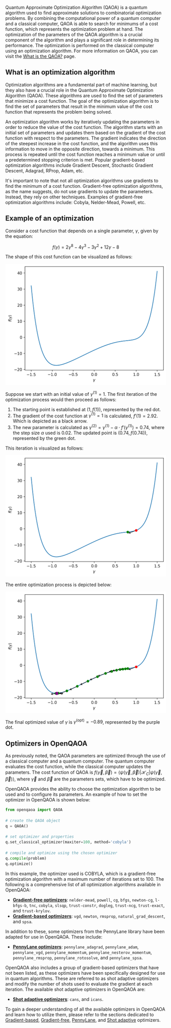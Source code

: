 Quantum Approximate Optimization Algorithm (QAOA) is a quantum algorithm used to find approximate solutions to combinatorial optimization problems. By combining the computational power of a quantum computer and a classical computer, QAOA is able to search for minimums of a cost function, which represents the optimization problem at hand. The optimization of the parameters of the QAOA algorithm is a crucial component of the algorithm and plays a significant role in determining its performance. The optimization is performed on the classical computer using an optimization algorithm. For more information on QAOA, you can visit the [What is the QAOA?](/docs/what-is-the-qaoa.md) page.

## What is an optimization algorithm

Optimization algorithms are a fundamental part of machine learning, but they also have a crucial role in the Quantum Approximate Optimization Algorithm (QAOA). These algorithms are used to find the set of parameters that minimize a cost function. The goal of the optimization algorithm is to find the set of parameters that result in the minimum value of the cost function that represents the problem being solved. 

An optimization algorithm works by iteratively updating the parameters in order to reduce the value of the cost function. The algorithm starts with an initial set of parameters and updates them based on the gradient of the cost function with respect to the parameters. The gradient indicates the direction of the steepest increase in the cost function, and the algorithm uses this information to move in the opposite direction, towards a minimum. This process is repeated until the cost function reaches a minimum value or until a predetermined stopping criterion is met. Popular gradient-based optimization algorithms include Gradient Descent, Stochastic Gradient Descent, Adagrad, RProp, Adam, etc.

It's important to note that not all optimization algorithms use gradients to find the minimum of a cost function. Gradient-free optimization algorithms, as the name suggests, do not use gradients to update the parameters. Instead, they rely on other techniques. Examples of gradient-free optimization algorithms include: Cobyla, Nelder-Mead, Powell, etc.

## Example of an optimization

Consider a cost function that depends on a single parameter, $\gamma$, given by the equation:

$$f(\gamma)=2\gamma^8-4\gamma^3 - 3\gamma^2 + 12\gamma -8$$

The shape of this cost function can be visualized as follows:

![function to optimize](../img/function-to-optimize.png)

Suppose we start with an initial value of $\gamma^{(1)}=1$. The first iteration of the optimization process would then proceed as follows:

1. The starting point is established at $(1, f(1))$, represented by the red dot.
2. The gradient of the cost function at $\gamma^{(1)}=1$ is calculated, $f'(1)=2.92$. Which is depicted as a black arrow.
3.  The new parameter is calculated as $\gamma^{(2)}=\gamma^{(1)}-\alpha\cdot f'(\gamma^{(1)})=0.74$, where the step size $\alpha$ used is 0.02. The updated point is $(0.74, f(0.74))$, represented by the green dot.

This iteration is visualized as follows:

![function to optimize iteration 1](../img/function-to-optimize-1.png)

The entire optimization process is depicted below:

![function to optimize optimized](../img/function-to-optimize-all.png)

The final optimized value of $\gamma$ is $\gamma^{(\text{opt})}=-0.89$, represented by the purple dot.


## Optimizers in OpenQAOA

As previously noted, the QAOA parameters are optimized through the use of a classical computer and a quantum computer. The quantum computer evaluates the cost function, while the classical computer updates the parameters. The cost function of QAOA is $f(\vec\gamma, \vec\beta) = \langle \psi(\vec\gamma, \vec\beta)|\mathcal{H}_C|\psi(\vec\gamma, \vec\beta)\rangle$, where $\vec\gamma$ and $\vec\beta$ are the parameters sets, which have to be optimized. 

OpenQAOA provides the ability to choose the optimization algorithm to be used and to configure its parameters. An example of how to set the optimizer in OpenQAOA is shown below:

```Python hl_lines="6 7"
from openqaoa import QAOA 

# create the QAOA object
q = QAOA()

# set optimizer and properties
q.set_classical_optimizer(maxiter=100, method='cobyla')

# compile and optimize using the chosen optimizer
q.compile(problem)
q.optimize()
```
In this example, the optimizer used is COBYLA, which is a gradient-free optimization algorithm with a maximum number of iterations set to 100. The following is a comprehensive list of all optimization algorithms available in OpenQAOA:

- <a style="color:inherit; font-weight:bold" href="/optimizers/gradient-free-optimizers">Gradient-free optimizers</a>: `nelder-mead`, `powell`, `cg`, `bfgs`, `newton-cg`, `l-bfgs-b`, `tnc`, `cobyla`, `slsqp`, `trust-constr`, `dogleg`, `trust-ncg`, `trust-exact`, and `trust-krylov`.
- <a style="color:inherit; font-weight:bold" href="/optimizers/gradient-based-optimizers">Gradient-based optimizers</a>: `vgd`, `newton`, `rmsprop`, `natural_grad_descent`, and `spsa`.

In addition to these, some optimizers from the PennyLane library have been adapted for use in OpenQAOA. These include:

- <a style="color:inherit; font-weight:bold" href="/optimizers/pennylane-optimizers">PennyLane optimizers</a>: `pennylane_adagrad`, `pennylane_adam`, `pennylane_vgd`, `pennylane_momentum`, `pennylane_nesterov_momentum`, `pennylane_rmsprop`, `pennylane_rotosolve`, and `pennylane_spsa`.

OpenQAOA also includes a group of gradient-based optimizers that have not been listed, as these optimizers have been specifically designed for use in quantum algorithms. These are referred to as shot adaptive optimizers and modify the number of shots used to evaluate the gradient at each iteration. The available shot adaptive optimizers in OpenQAOA are:

- <a style="color:inherit; font-weight:bold" href="/optimizers/shot-adaptive-optimizers">Shot adaptive optimizers</a>: `cans`, and `icans`.

To gain a deeper understanding of all the available optimizers in OpenQAOA and learn how to utilize them, please refer to the sections dedicated to [Gradient-based](/optimizers/gradient-based-optimizers), [Gradient-free](/optimizers/gradient-free-optimizers), [PennyLane](/optimizers/pennylane-optimizers), and [Shot adaptive](/optimizers/shot-adaptive-optimizers) optimizers. 


